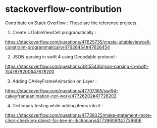 # stackoverflow-contribution
Contribute on Stack Overflow : These are the reference projects.

01. Create UITableViewCell programatically : 

https://stackoverflow.com/questions/47625735/create-uitableviewcell-constraint-programmatically/47626454#47626454

02. JSON parsing in swift 4 using Decodable protocol :

https://stackoverflow.com/questions/38155436/json-parsing-in-swift-3/47678200#47678200

03. Adding CAKeyFrameAnimation on Layer :

https://stackoverflow.com/questions/47707365/swift4-cakeyframeanimation-not-work/47726202#47726202

04. Dictionary testing while adding items into it :

https://stackoverflow.com/questions/47739325/make-statement-more-clear-checking-object-for-key-in-dictionary/47739606#47739606




